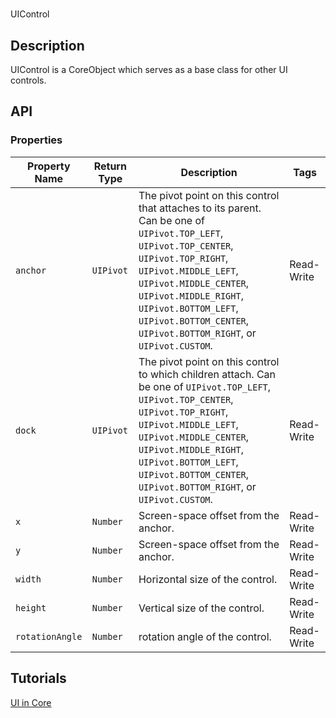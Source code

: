 # 

UIControl

## Description

UIControl is a CoreObject which serves as a base class for other UI controls.

## API

### Properties 

| Property Name | Return Type | Description | Tags |
| -------- | ----------- | ----------- | ---- |
| `anchor` | `UIPivot` | The pivot point on this control that attaches to its parent. Can be one of `UIPivot.TOP_LEFT`, `UIPivot.TOP_CENTER`, `UIPivot.TOP_RIGHT`, `UIPivot.MIDDLE_LEFT`, `UIPivot.MIDDLE_CENTER`, `UIPivot.MIDDLE_RIGHT`, `UIPivot.BOTTOM_LEFT`, `UIPivot.BOTTOM_CENTER`, `UIPivot.BOTTOM_RIGHT`, or `UIPivot.CUSTOM`. | Read-Write |
| `dock` | `UIPivot` | The pivot point on this control to which children attach. Can be one of `UIPivot.TOP_LEFT`, `UIPivot.TOP_CENTER`, `UIPivot.TOP_RIGHT`, `UIPivot.MIDDLE_LEFT`, `UIPivot.MIDDLE_CENTER`, `UIPivot.MIDDLE_RIGHT`, `UIPivot.BOTTOM_LEFT`, `UIPivot.BOTTOM_CENTER`, `UIPivot.BOTTOM_RIGHT`, or `UIPivot.CUSTOM`. | Read-Write |
| `x` | `Number` | Screen-space offset from the anchor. | Read-Write |
| `y` | `Number` | Screen-space offset from the anchor. | Read-Write |
| `width` | `Number` | Horizontal size of the control. | Read-Write |
| `height` | `Number` | Vertical size of the control. | Read-Write |
| `rotationAngle` | `Number` | rotation angle of the control. | Read-Write |

## Tutorials 

[UI in Core](../tutorials/ui_reference.md)
